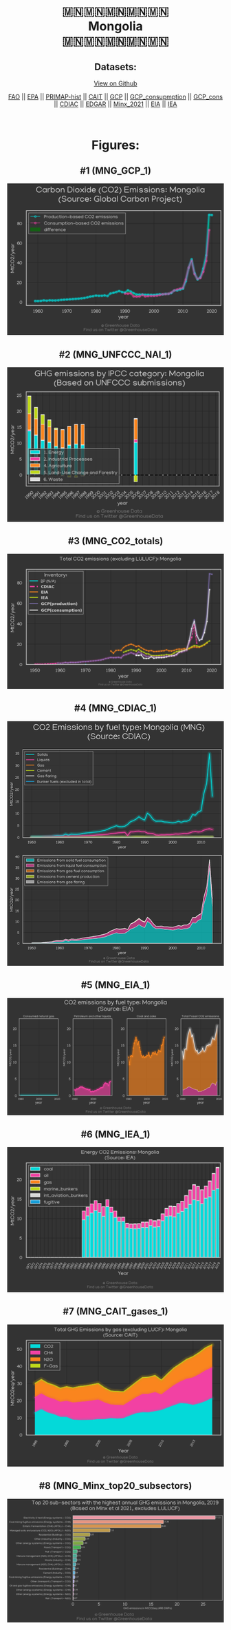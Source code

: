 
<center>
<h1 align="center">
🇲🇳🇲🇳🇲🇳🇲🇳🇲🇳
<br>
Mongolia
<br>
🇲🇳🇲🇳🇲🇳🇲🇳🇲🇳
</h1>
<h2>Datasets:</h2>
<p><a href="https://github.com/dquintani/GreenhouseData/tree/master/country_data/MNG_Mongolia/data">View on Github</a>
<br></p><p><a href="data/MNG_FAO.csv">FAO</a> || <a href="data/MNG_EPA.csv">EPA</a> || <a href="data/MNG_PRIMAP-hist.csv">PRIMAP-hist</a> || <a href="data/MNG_CAIT.csv">CAIT</a> || <a href="data/MNG_GCP.csv">GCP</a> || <a href="data/MNG_GCP_consupmption.csv">GCP_consupmption</a> || <a href="data/MNG_GCP_cons.csv">GCP_cons</a> || <a href="data/MNG_CDIAC.csv">CDIAC</a> || <a href="data/MNG_EDGAR.csv">EDGAR</a> || <a href="data/MNG_Minx_2021.csv">Minx_2021</a> || <a href="data/MNG_EIA.csv">EIA</a> || <a href="data/MNG_IEA.csv">IEA</a></p><p><br></p>
<h1>Figures:</h1><h2>#1 (MNG_GCP_1)</h2>
<p><img alt="" src="figures/MNG_GCP_1.png" /></p><h2>#2 (MNG_UNFCCC_NAI_1)</h2>
<p><img alt="" src="figures/MNG_UNFCCC_NAI_1.png" /></p><h2>#3 (MNG_CO2_totals)</h2>
<p><img alt="" src="figures/MNG_CO2_totals.png" /></p><h2>#4 (MNG_CDIAC_1)</h2>
<p><img alt="" src="figures/MNG_CDIAC_1.png" /></p><h2>#5 (MNG_EIA_1)</h2>
<p><img alt="" src="figures/MNG_EIA_1.png" /></p><h2>#6 (MNG_IEA_1)</h2>
<p><img alt="" src="figures/MNG_IEA_1.png" /></p><h2>#7 (MNG_CAIT_gases_1)</h2>
<p><img alt="" src="figures/MNG_CAIT_gases_1.png" /></p><h2>#8 (MNG_Minx_top20_subsectors)</h2>
<p><img alt="" src="figures/MNG_Minx_top20_subsectors.png" /></p>